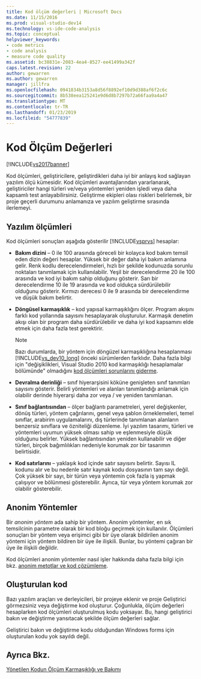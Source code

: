 ```yaml
---
title: Kod ölçüm değerleri | Microsoft Docs
ms.date: 11/15/2016
ms.prod: visual-studio-dev14
ms.technology: vs-ide-code-analysis
ms.topic: conceptual
helpviewer_keywords:
- code metrics
- code analysis
- measure code quality
ms.assetid: bc38831e-2083-4ea4-8527-ee41499a342f
caps.latest.revision: 22
author: gewarren
ms.author: gewarren
manager: jillfra
ms.openlocfilehash: 0941834b3153a8d56f8892ef10d9d388af6f2c6c
ms.sourcegitcommit: 8b538eea125241e9d6d8b7297b72a66faa9a4a47
ms.translationtype: MT
ms.contentlocale: tr-TR
ms.lasthandoff: 01/23/2019
ms.locfileid: "54777839"
---
```

# <a name="code-metrics-values"></a>Kod Ölçüm Değerleri
[!INCLUDE[vs2017banner](../includes/vs2017banner.md)]

Kod ölçümleri, geliştiricilere, geliştirdikleri daha iyi bir anlayış kod sağlayan yazılım ölçü kümesidir. Kod ölçümleri avantajlarından yararlanarak, geliştiriciler hangi türleri ve/veya yöntemleri yeniden işledi veya daha kapsamlı test anlayabilirsiniz. Geliştirme ekipleri olası riskleri belirlemek, bir proje geçerli durumunu anlamanıza ve yazılım geliştirme sırasında ilerlemeyi.  
  
## <a name="software-measurements"></a>Yazılım ölçümleri  
 Kod ölçümleri sonuçları aşağıda gösterilir [!INCLUDE[vsprvs](../includes/vsprvs-md.md)] hesaplar:  
  
-   **Bakım dizini** – 0 ile 100 arasında göreceli bir kolayca kod bakım temsil eden dizin değeri hesaplar. Yüksek bir değer daha iyi bakım anlamına gelir. Renk kodlu derecelendirmeleri, hızlı bir şekilde kodunuzda sorunlu noktaları tanımlamak için kullanılabilir. Yeşil bir derecelendirme 20 ile 100 arasında ve kod iyi bakım sahip olduğunu gösterir. Sarı bir derecelendirme 10 ile 19 arasında ve kod oldukça sürdürülebilir olduğunu gösterir. Kırmızı derecesi 0 ile 9 arasında bir derecelendirme ve düşük bakım belirtir.  
  
-   **Döngüsel karmaşıklık** – kod yapısal karmaşıklığını ölçer. Program akışını farklı kod yollarında sayısını hesaplayarak oluşturulur. Karmaşık denetim akışı olan bir program daha sürdürülebilir ve daha iyi kod kapsamını elde etmek için daha fazla test gerektirir.  
  
    > [!NOTE]
    >  Bazı durumlarda, bir yöntem için döngüzel karmaşıklığına hesaplanması [!INCLUDE[vs_dev10_long](../includes/vs-dev10-long-md.md)] önceki sürümlerden farklıdır. Daha fazla bilgi için "değişiklikleri, Visual Studio 2010 kod karmaşıklığı hesaplamalar bölümünde" olmadığını [kod ölçümleri sorunlarını giderme](../code-quality/troubleshooting-code-metrics-issues.md).  
  
-   **Devralma derinliği** – sınıf hiyerarşisini köküne genişleten sınıf tanımları sayısını gösterir. Belirli yöntemleri ve alanları tanımlandığı anlamak için olabilir derinde hiyerarşi daha zor veya / ve yeniden tanımlanan.  
  
-   **Sınıf bağlantısından** – ölçer bağlantı parametreleri, yerel değişkenler, dönüş türleri, yöntem çağrılarını, genel veya şablon örneklemeleri, temel sınıflar, arabirim uygulamalarını, dış türlerinde tanımlanan alanların benzersiz sınıflara ve özniteliği düzenleme. İyi yazılım tasarımı, türleri ve yöntemleri uyumun yüksek olması sahip ve eşlenmesiyle düşük olduğunu belirler. Yüksek bağlantısından yeniden kullanabilir ve diğer türleri, birçok bağımlılıkları nedeniyle korumak zor bir tasarımın belirtisidir.  
  
-   **Kod satırlarını** – yaklaşık kod içinde satır sayısını belirtir. Sayısı IL kodunu alır ve bu nedenle satır kaynak kodu dosyasının tam sayı değil. Çok yüksek bir sayı, bir türün veya yöntemin çok fazla iş yapmak çalışıyor ve bölünmesi gösterebilir. Ayrıca, tür veya yöntem korumak zor olabilir gösterebilir.  
  
## <a name="anonymous-methods"></a>Anonim Yöntemler  
 Bir *anonim yöntem* ada sahip bir yöntem. Anonim yöntemler, en sık temsilcinin parametre olarak bir kod bloğu geçirmek için kullanılır. Ölçümleri sonuçları bir yöntem veya erişimci gibi bir üye olarak bildirilen anonim yöntemi için yöntem bildiren bir üye ile ilişkili. Bunlar, bu yöntemi çağıran bir üye ile ilişkili değildir.  
  
 Kod ölçümleri anonim yöntemler nasıl işler hakkında daha fazla bilgi için bkz. [anonim metotlar ve kod çözümleme](../code-quality/anonymous-methods-and-code-analysis.md).  
  
## <a name="generated-code"></a>Oluşturulan kod  
 Bazı yazılım araçları ve derleyicileri, bir projeye eklenir ve proje Geliştirici görmezsiniz veya değiştirme kod oluşturur. Çoğunlukla, ölçüm değerleri hesaplarken kod ölçümleri oluşturulmuş kodu yoksayar. Bu, hangi geliştirici bakın ve değiştirme yansıtacak şekilde ölçüm değerleri sağlar.  
  
 Geliştirici bakın ve değiştirme kodu olduğundan Windows forms için oluşturulan kodu yok sayıldı değil.  
  
## <a name="see-also"></a>Ayrıca Bkz.  
 [Yönetilen Kodun Ölçüm Karmaşıklığı ve Bakımı](../code-quality/measuring-complexity-and-maintainability-of-managed-code.md)
